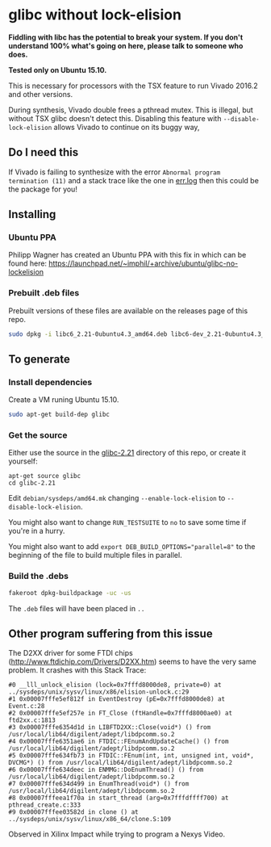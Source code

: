 # glibc without lock-elision

**Fiddling with libc has the potential to break your system. If you don't
understand 100% what's going on here, please talk to someone who does.**

**Tested only on Ubuntu 15.10.**

This is necessary for processors with the TSX feature to run Vivado 2016.2 and
other versions.

During synthesis, Vivado double frees a pthread mutex. This is illegal, but
without TSX glibc doesn't detect this. Disabling this feature with
`--disable-lock-elision` allows Vivado to continue on its buggy way,

## Do I need this

If Vivado is failing to synthesize with the error `Abnormal program termination
(11)` and a stack trace like the one in [err.log](err.log) then this could be
the package for you!

## Installing

### Ubuntu PPA

Philipp Wagner has created an Ubuntu PPA with this fix in which can be found
here: https://launchpad.net/~imphil/+archive/ubuntu/glibc-no-lockelision

### Prebuilt .deb files

Prebuilt versions of these files are available on the releases page of this
repo.

``` sh
sudo dpkg -i libc6_2.21-0ubuntu4.3_amd64.deb libc6-dev_2.21-0ubuntu4.3_amd64.deb libc6-dev-i386_2.21-0ubuntu4.3_amd64.deb libc6-i386_2.21-0ubuntu4.3_amd64.deb 
```

## To generate

### Install dependencies

Create a VM runing Ubuntu 15.10.

``` sh
sudo apt-get build-dep glibc
```

### Get the source

Either use the source in the [glibc-2.21](glibc-2.21) directory of this repo,
or create it yourself:

```
apt-get source glibc
cd glibc-2.21
```

Edit `debian/sysdeps/amd64.mk` changing `--enable-lock-elision` to
`--disable-lock-elision`.

You might also want to change `RUN_TESTSUITE` to `no` to save some time if
you're in a hurry.

You might also want to add `export DEB_BUILD_OPTIONS="parallel=8"` to the
beginning of the file to build multiple files in parallel.

### Build the .debs

``` sh
fakeroot dpkg-buildpackage -uc -us
```

The `.deb` files will have been placed in `..`

## Other program suffering from this issue

The D2XX driver for some FTDI chips (http://www.ftdichip.com/Drivers/D2XX.htm) seems to have the very same problem. It crashes with this Stack Trace:

```
#0 __lll_unlock_elision (lock=0x7fffd8000de8, private=0) at ../sysdeps/unix/sysv/linux/x86/elision-unlock.c:29
#1 0x00007fffe5ef812f in EventDestroy (pE=0x7fffd8000de8) at Event.c:28
#2 0x00007fffe5ef257e in FT_Close (ftHandle=0x7fffd8000ae0) at ftd2xx.c:1813
#3 0x00007fffe6354d1d in LIBFTD2XX::Close(void*) () from /usr/local/lib64/digilent/adept/libdpcomm.so.2
#4 0x00007fffe6351ae6 in FTDIC::FEnumAndUpdateCache() () from /usr/local/lib64/digilent/adept/libdpcomm.so.2
#5 0x00007fffe634fb73 in FTDIC::FEnum(int, int, unsigned int, void*, DVCMG*) () from /usr/local/lib64/digilent/adept/libdpcomm.so.2
#6 0x00007fffe634deec in ENMMG::DoEnumThread() () from /usr/local/lib64/digilent/adept/libdpcomm.so.2
#7 0x00007fffe634d499 in EnumThread(void*) () from /usr/local/lib64/digilent/adept/libdpcomm.so.2
#8 0x00007fffeea1f70a in start_thread (arg=0x7fffdffff700) at pthread_create.c:333
#9 0x00007fffee03582d in clone () at ../sysdeps/unix/sysv/linux/x86_64/clone.S:109
```

Observed in Xilinx Impact while trying to program a Nexys Video.
